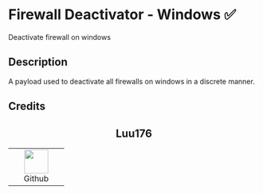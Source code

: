 # Firewall Deactivator - Windows ✅

Deactivate firewall on windows

## Description

A payload used to deactivate all firewalls on windows in a discrete manner.

## Credits

<h2 align="center"> Luu176 </h2>
<div align=center>
<table>
  <tr>
    <td align="center" width="96">
      <a href="https://github.com/luu176">
        <img src="https://avatars.githubusercontent.com/u/112649910?v=4?raw=true" width="48" height="48" />
      </a>
      <br>Github
    </td>
  </tr>
</table>
</div>
